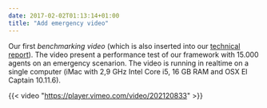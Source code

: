 ```yaml
---
date: 2017-02-02T01:13:14+01:00
title: "Add emergency video"
---
```


Our first _benchmarking video_ (which is also inserted into our [technical report](/publication)). The video present a performance test of our framework with 15.000 agents on an emergency scenarion. The video is running in realtime on a single computer (iMac with 2,9 GHz Intel Core i5, 16 GB RAM and OSX El Captain 10.11.6).

{{< video "https://player.vimeo.com/video/202120833" >}}
